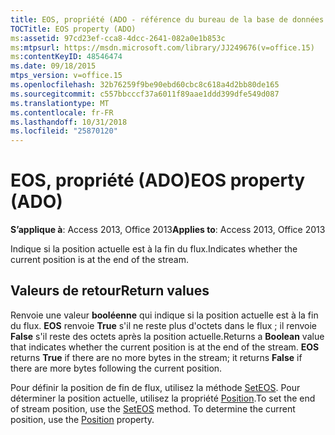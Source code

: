 ```yaml
---
title: EOS, propriété (ADO - référence du bureau de la base de données Access))
TOCTitle: EOS property (ADO)
ms:assetid: 97cd23ef-cca8-4dcc-2641-082a0e1b853c
ms:mtpsurl: https://msdn.microsoft.com/library/JJ249676(v=office.15)
ms:contentKeyID: 48546474
ms.date: 09/18/2015
mtps_version: v=office.15
ms.openlocfilehash: 32b76259f9be90ebd60cbc8c618a4d2bb80de165
ms.sourcegitcommit: c557bbcccf37a6011f89aae1ddd399dfe549d087
ms.translationtype: MT
ms.contentlocale: fr-FR
ms.lasthandoff: 10/31/2018
ms.locfileid: "25870120"
---
```

# <a name="eos-property-ado"></a><span data-ttu-id="d5776-102">EOS, propriété (ADO)</span><span class="sxs-lookup"><span data-stu-id="d5776-102">EOS property (ADO)</span></span>


<span data-ttu-id="d5776-103">**S’applique à**: Access 2013, Office 2013</span><span class="sxs-lookup"><span data-stu-id="d5776-103">**Applies to**: Access 2013, Office 2013</span></span>

<span data-ttu-id="d5776-104">Indique si la position actuelle est à la fin du flux.</span><span class="sxs-lookup"><span data-stu-id="d5776-104">Indicates whether the current position is at the end of the stream.</span></span>

## <a name="return-values"></a><span data-ttu-id="d5776-105">Valeurs de retour</span><span class="sxs-lookup"><span data-stu-id="d5776-105">Return values</span></span>

<span data-ttu-id="d5776-p101">Renvoie une valeur **booléenne** qui indique si la position actuelle est à la fin du flux. **EOS** renvoie **True** s'il ne reste plus d'octets dans le flux ; il renvoie **False** s'il reste des octets après la position actuelle.</span><span class="sxs-lookup"><span data-stu-id="d5776-p101">Returns a **Boolean** value that indicates whether the current position is at the end of the stream. **EOS** returns **True** if there are no more bytes in the stream; it returns **False** if there are more bytes following the current position.</span></span>

<span data-ttu-id="d5776-p102">Pour définir la position de fin de flux, utilisez la méthode [SetEOS](seteos-method-ado.md). Pour déterminer la position actuelle, utilisez la propriété [Position](position-property-ado.md).</span><span class="sxs-lookup"><span data-stu-id="d5776-p102">To set the end of stream position, use the [SetEOS](seteos-method-ado.md) method. To determine the current position, use the [Position](position-property-ado.md) property.</span></span>

